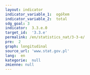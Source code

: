 ```yaml
---
layout: indicator
indicator_variable_1:  ogółem
indicator_variable_2:  total
sdg_goal: 3
indicator:  3.3.e.0
target_id:  '3.3.e'
permalink: /en/statistics_nat/3-3-e/
pre:  2
graph: longitudinal
source_url: 'www.stat.gov.pl'
lang:  en
kategorie:  null
zmienne: null
---
```


